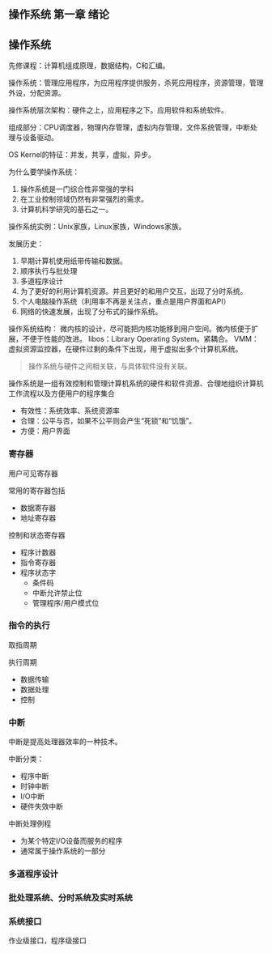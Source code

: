 ## 操作系统 第一章 绪论

## 操作系统

先修课程：计算机组成原理，数据结构，C和汇编。

操作系统：管理应用程序，为应用程序提供服务，杀死应用程序，资源管理，管理外设，分配资源。

操作系统层次架构：硬件之上，应用程序之下。应用软件和系统软件。

组成部分：CPU调度器，物理内存管理，虚拟内存管理，文件系统管理，中断处理与设备驱动。

OS Kernel的特征：并发，共享，虚拟，异步。

为什么要学操作系统：

1. 操作系统是一门综合性非常强的学科
2. 在工业控制领域仍然有非常强烈的需求。
3. 计算机科学研究的基石之一。

操作系统实例：Unix家族，Linux家族，Windows家族。

发展历史：

1. 早期计算机使用纸带传输和数据。
2. 顺序执行与批处理
3. 多道程序设计
4. 为了更好的利用计算机资源。并且更好的和用户交互，出现了分时系统。
5. 个人电脑操作系统（利用率不再是关注点，重点是用户界面和API）
6. 网络的快速发展，出现了分布式的操作系统。

操作系统结构：
微内核的设计，尽可能把内核功能移到用户空间。微内核便于扩展，不便于性能的改进。
libos：Library Operating System。紧耦合。
VMM：虚拟资源监控器，在硬件过剩的条件下出现，用于虚拟出多个计算机系统。

> 操作系统与硬件之间相关联，与具体软件没有关联。

操作系统是一组有效控制和管理计算机系统的硬件和软件资源、合理地组织计算机工作流程以及方便用户的程序集合
- 有效性：系统效率、系统资源率
- 合理：公平与否，如果不公平则会产生“死锁”和“饥饿”。
- 方便：用户界面

### 寄存器

用户可见寄存器

常用的寄存器包括
- 数据寄存器
- 地址寄存器

控制和状态寄存器
- 程序计数器
- 指令寄存器
- 程序状态字
    - 条件码
    - 中断允许禁止位
    - 管理程序/用户模式位

### 指令的执行

取指周期

执行周期
- 数据传输
- 数据处理
- 控制

### 中断

中断是提高处理器效率的一种技术。

中断分类：
- 程序中断
- 时钟中断
- I/O中断
- 硬件失效中断

中断处理例程
- 为某个特定I/O设备而服务的程序
- 通常属于操作系统的一部分

### 多道程序设计

### 批处理系统、分时系统及实时系统

### 系统接口

作业级接口，程序级接口